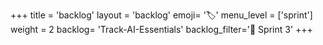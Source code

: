 +++
title = 'backlog'
layout = 'backlog'
emoji= '🏷️'
menu_level = ['sprint']
weight = 2
backlog= 'Track-AI-Essentials'
backlog_filter='📅 Sprint 3'
+++
